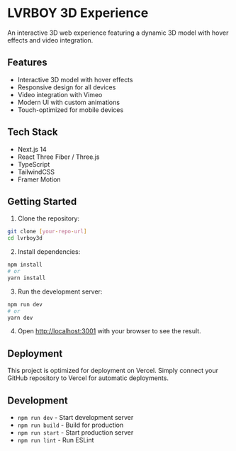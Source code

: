 # LVRBOY 3D Experience

An interactive 3D web experience featuring a dynamic 3D model with hover effects and video integration.

## Features

- Interactive 3D model with hover effects
- Responsive design for all devices
- Video integration with Vimeo
- Modern UI with custom animations
- Touch-optimized for mobile devices

## Tech Stack

- Next.js 14
- React Three Fiber / Three.js
- TypeScript
- TailwindCSS
- Framer Motion

## Getting Started

1. Clone the repository:
```bash
git clone [your-repo-url]
cd lvrboy3d
```

2. Install dependencies:
```bash
npm install
# or
yarn install
```

3. Run the development server:
```bash
npm run dev
# or
yarn dev
```

4. Open [http://localhost:3001](http://localhost:3001) with your browser to see the result.

## Deployment

This project is optimized for deployment on Vercel. Simply connect your GitHub repository to Vercel for automatic deployments.

## Development

- `npm run dev` - Start development server
- `npm run build` - Build for production
- `npm run start` - Start production server
- `npm run lint` - Run ESLint 
